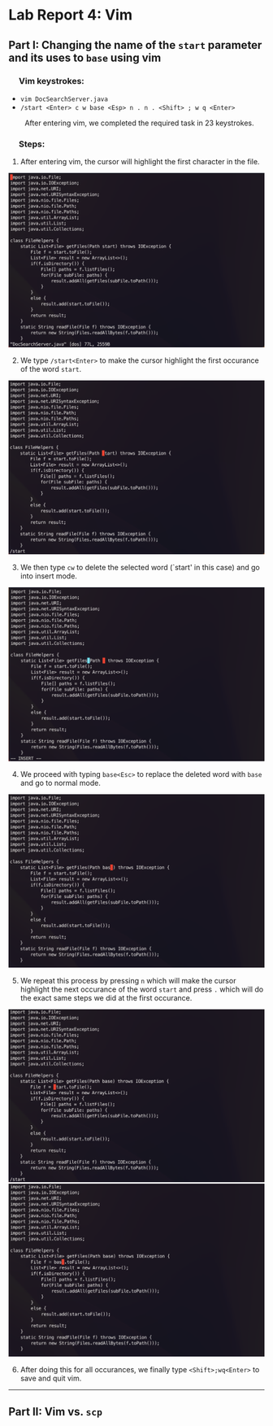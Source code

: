 # Lab Report 4: Vim

## Part I: Changing the name of the `start` parameter and its uses to `base` using vim

### &emsp; Vim keystrokes:
- `vim DocSearchServer.java`
- `/start <Enter> c w base <Esp> n . n . <Shift> ; w q <Enter>`

&emsp;&emsp; After entering vim, we completed the required task in 23 keystrokes.

### &emsp; Steps:
1. After entering vim, the cursor will highlight the first character in the file.

![image](../Screenshots/Lab%20Report%204/lab4-screenshot-1.png)

2. We type `/start<Enter>` to make the cursor highlight the first occurance of the word `start`.

![image](../Screenshots/Lab%20Report%204/lab4-screenshot-2.png)

3. We then type `cw` to delete the selected word (`start' in this case) and go into insert mode.

![image](../Screenshots/Lab%20Report%204/lab4-screenshot-3.png)

4. We proceed with typing `base<Esc>` to replace the deleted word with `base` and go to normal mode.

![image](../Screenshots/Lab%20Report%204/lab4-screenshot-4.png)

5. We repeat this process by pressing `n` which will make the cursor highlight the next occurance of the word `start` and press `.` which will do the exact same steps we did at the first occurance.

![image](../Screenshots/Lab%20Report%204/lab4-screenshot-5.png)
![image](../Screenshots/Lab%20Report%204/lab4-screenshot-6.png)

6. After doing this for all occurances, we finally type `<Shift>;wq<Enter>` to save and quit vim.

---

## Part II: Vim vs. `scp`


